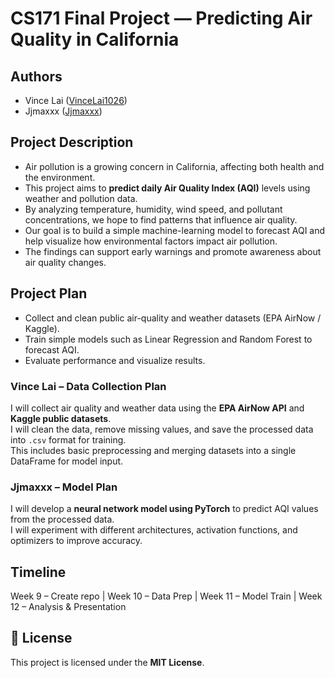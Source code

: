 # CS171 Final Project — Predicting Air Quality in California

## Authors
- Vince Lai ([VinceLai1026](https://github.com/VinceLai1026))
- Jjmaxxx ([Jjmaxxx](https://github.com/Jjmaxxx))

## Project Description
- Air pollution is a growing concern in California, affecting both health and the environment.  
- This project aims to **predict daily Air Quality Index (AQI)** levels using weather and pollution data.  
- By analyzing temperature, humidity, wind speed, and pollutant concentrations, we hope to find patterns that influence air quality.  
- Our goal is to build a simple machine-learning model to forecast AQI and help visualize how environmental factors impact air pollution.  
- The findings can support early warnings and promote awareness about air quality changes.


## Project Plan
- Collect and clean public air-quality and weather datasets (EPA AirNow / Kaggle).  
- Train simple models such as Linear Regression and Random Forest to forecast AQI.  
- Evaluate performance and visualize results.

### Vince Lai – Data Collection Plan
I will collect air quality and weather data using the **EPA AirNow API** and **Kaggle public datasets**.  
I will clean the data, remove missing values, and save the processed data into `.csv` format for training.  
This includes basic preprocessing and merging datasets into a single DataFrame for model input.

### Jjmaxxx – Model Plan
I will develop a **neural network model using PyTorch** to predict AQI values from the processed data.  
I will experiment with different architectures, activation functions, and optimizers to improve accuracy.


## Timeline
Week 9 – Create repo   |  Week 10 – Data Prep   |  Week 11 – Model Train   |  Week 12 – Analysis & Presentation

## 🧾 License
This project is licensed under the **MIT License**.


